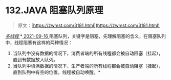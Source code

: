 <!--yml
category: 未分类
date: 0001-01-01 00:00:00
-->

# 132.JAVA 阻塞队列原理

> 原文：[https://zwmst.com/3181.html](https://zwmst.com/3181.html)

   [ *多线程* ](https://zwmst.com/%e5%a4%9a%e7%ba%bf%e7%a8%8b)*[ <time datetime="2021-09-17T00:14:23+08:00"> 2021-09-16 </time> ](https://zwmst.com/3181.html)  阻塞队列，关键字是阻塞，先理解阻塞的含义，在阻塞队列中，线程阻塞有这样的两种情况：

1.  当队列中没有数据的情况下，消费者端的所有线程都会被自动阻塞（挂起），直到有数据放入队列。
2.  当队列中填满数据的情况下，生产者端的所有线程都会被自动阻塞（挂起），直到队列中有空的位置，线程被自动唤醒。*